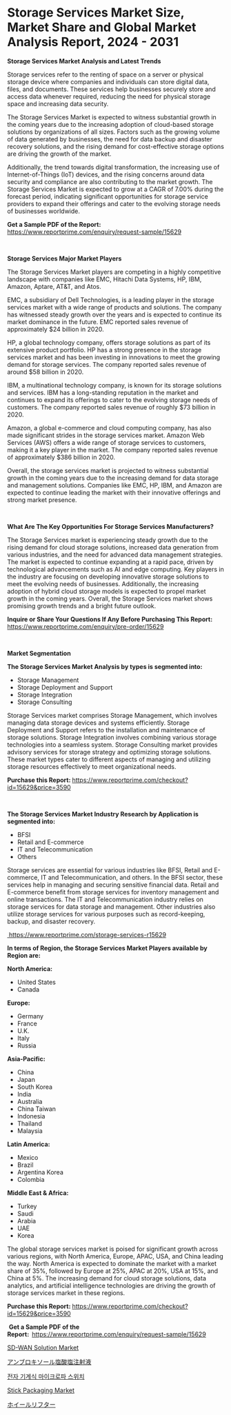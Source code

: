 <p><h1>Storage Services Market Size, Market Share and Global Market Analysis Report, 2024 - 2031</h1></p><p><strong>Storage Services Market Analysis and Latest Trends</strong></p>
<p><p>Storage services refer to the renting of space on a server or physical storage device where companies and individuals can store digital data, files, and documents. These services help businesses securely store and access data whenever required, reducing the need for physical storage space and increasing data security.</p><p>The Storage Services Market is expected to witness substantial growth in the coming years due to the increasing adoption of cloud-based storage solutions by organizations of all sizes. Factors such as the growing volume of data generated by businesses, the need for data backup and disaster recovery solutions, and the rising demand for cost-effective storage options are driving the growth of the market.</p><p>Additionally, the trend towards digital transformation, the increasing use of Internet-of-Things (IoT) devices, and the rising concerns around data security and compliance are also contributing to the market growth. The Storage Services Market is expected to grow at a CAGR of 7.00% during the forecast period, indicating significant opportunities for storage service providers to expand their offerings and cater to the evolving storage needs of businesses worldwide.</p></p>
<p><strong>Get a Sample PDF of the Report:&nbsp;</strong> <a href="https://www.reportprime.com/enquiry/request-sample/15629">https://www.reportprime.com/enquiry/request-sample/15629</a></p>
<p>&nbsp;</p>
<p><strong>Storage Services Major Market Players</strong></p>
<p><p>The Storage Services Market players are competing in a highly competitive landscape with companies like EMC, Hitachi Data Systems, HP, IBM, Amazon, Aptare, AT&T, and Atos. </p><p>EMC, a subsidiary of Dell Technologies, is a leading player in the storage services market with a wide range of products and solutions. The company has witnessed steady growth over the years and is expected to continue its market dominance in the future. EMC reported sales revenue of approximately $24 billion in 2020.</p><p>HP, a global technology company, offers storage solutions as part of its extensive product portfolio. HP has a strong presence in the storage services market and has been investing in innovations to meet the growing demand for storage services. The company reported sales revenue of around $58 billion in 2020.</p><p>IBM, a multinational technology company, is known for its storage solutions and services. IBM has a long-standing reputation in the market and continues to expand its offerings to cater to the evolving storage needs of customers. The company reported sales revenue of roughly $73 billion in 2020.</p><p>Amazon, a global e-commerce and cloud computing company, has also made significant strides in the storage services market. Amazon Web Services (AWS) offers a wide range of storage services to customers, making it a key player in the market. The company reported sales revenue of approximately $386 billion in 2020.</p><p>Overall, the storage services market is projected to witness substantial growth in the coming years due to the increasing demand for data storage and management solutions. Companies like EMC, HP, IBM, and Amazon are expected to continue leading the market with their innovative offerings and strong market presence.</p></p>
<p>&nbsp;</p>
<p><strong>What Are The Key Opportunities For Storage Services Manufacturers?</strong></p>
<p><p>The Storage Services market is experiencing steady growth due to the rising demand for cloud storage solutions, increased data generation from various industries, and the need for advanced data management strategies. The market is expected to continue expanding at a rapid pace, driven by technological advancements such as AI and edge computing. Key players in the industry are focusing on developing innovative storage solutions to meet the evolving needs of businesses. Additionally, the increasing adoption of hybrid cloud storage models is expected to propel market growth in the coming years. Overall, the Storage Services market shows promising growth trends and a bright future outlook.</p></p>
<p><strong>Inquire or Share Your Questions If Any Before Purchasing This Report:</strong> <a href="https://www.reportprime.com/enquiry/pre-order/15629">https://www.reportprime.com/enquiry/pre-order/15629</a></p>
<p>&nbsp;</p>
<p><strong>Market Segmentation</strong></p>
<p><strong>The Storage Services Market Analysis by types is segmented into:</strong></p>
<p><ul><li>Storage Management</li><li>Storage Deployment and Support</li><li>Storage Integration</li><li>Storage Consulting</li></ul></p>
<p><p>Storage Services market comprises Storage Management, which involves managing data storage devices and systems efficiently. Storage Deployment and Support refers to the installation and maintenance of storage solutions. Storage Integration involves combining various storage technologies into a seamless system. Storage Consulting market provides advisory services for storage strategy and optimizing storage solutions. These market types cater to different aspects of managing and utilizing storage resources effectively to meet organizational needs.</p></p>
<p><strong>Purchase this Report:&nbsp;</strong><a href="https://www.reportprime.com/checkout?id=15629&price=3590">https://www.reportprime.com/checkout?id=15629&price=3590</a></p>
<p>&nbsp;</p>
<p><strong>The Storage Services Market Industry Research by Application is segmented into:</strong></p>
<p><ul><li>BFSI</li><li>Retail and E-commerce</li><li>IT and Telecommunication</li><li>Others</li></ul></p>
<p><p>Storage services are essential for various industries like BFSI, Retail and E-commerce, IT and Telecommunication, and others. In the BFSI sector, these services help in managing and securing sensitive financial data. Retail and E-commerce benefit from storage services for inventory management and online transactions. The IT and Telecommunication industry relies on storage services for data storage and management. Other industries also utilize storage services for various purposes such as record-keeping, backup, and disaster recovery.</p></p>
<p><a href="https://www.reportprime.com/storage-services-r15629">&nbsp;https://www.reportprime.com/storage-services-r15629</a></p>
<p><strong>In terms of Region, the Storage Services Market Players available by Region are:</strong></p>
<p>
    <p> <strong> North America: </strong>
        <ul>
            <li>United States</li>
            <li>Canada</li>
        </ul>
        </p> 
    <p> <strong> Europe: </strong>
        <ul>
            <li>Germany</li>
            <li>France</li>
            <li>U.K.</li>
            <li>Italy</li>
            <li>Russia</li>
        </ul>
        </p> 
    <p> <strong> Asia-Pacific: </strong>
        <ul>
            <li>China</li>
            <li>Japan</li>
            <li>South Korea</li>
            <li>India</li>
            <li>Australia</li>
            <li>China Taiwan</li>
            <li>Indonesia</li>
            <li>Thailand</li>
            <li>Malaysia</li>
        </ul>
        </p> 
    <p> <strong> Latin America: </strong>
        <ul>
            <li>Mexico</li>
            <li>Brazil</li>
            <li>Argentina Korea</li>
            <li>Colombia</li>
        </ul>
        </p> 
    <p> <strong> Middle East & Africa: </strong>
        <ul>
            <li>Turkey</li>
            <li>Saudi</li>
            <li>Arabia</li>
            <li>UAE</li>
            <li>Korea</li>
        </ul>
    </p>
    </p>
<p><p>The global storage services market is poised for significant growth across various regions, with North America, Europe, APAC, USA, and China leading the way. North America is expected to dominate the market with a market share of 35%, followed by Europe at 25%, APAC at 20%, USA at 15%, and China at 5%. The increasing demand for cloud storage solutions, data analytics, and artificial intelligence technologies are driving the growth of storage services market in these regions.</p></p>
<p><strong>Purchase this Report: </strong><a href="https://www.reportprime.com/checkout?id=15629&price=3590">https://www.reportprime.com/checkout?id=15629&price=3590</a></p>
<p>&nbsp;<strong>Get a Sample PDF of the Report:&nbsp;&nbsp;</strong><a href="https://www.reportprime.com/enquiry/request-sample/15629">https://www.reportprime.com/enquiry/request-sample/15629</a></p>
<p><strong></strong></p>
<p><p><a href="https://medium.com/@samirmayert184/sd-wan-solution-nbsp-market-focuses-on-market-share-size-and-projected-forecast-till-2031-3879e01a75e9">SD-WAN Solution Market</a></p><p><a href="https://medium.com/@idellamante2023/%E3%82%A2%E3%83%B3%E3%83%96%E3%83%AD%E3%82%AD%E3%82%BD%E3%83%BC%E3%83%AB%E5%A1%A9%E9%85%B8%E5%A1%A9%E6%B3%A8%E5%B0%84%E5%B8%82%E5%A0%B4-%E7%AB%B6%E4%BA%89%E5%88%86%E6%9E%90-%E5%B8%82%E5%A0%B4%E5%8B%95%E5%90%91-2031%E5%B9%B4%E3%81%BE%E3%81%A7%E3%81%AE%E4%BA%88%E6%B8%AC-b81a1a4ead4b">アンブロキソール塩酸塩注射液</a></p><p><a href="https://medium.com/@bruceabernathy2022/%EC%A0%84%EA%B8%B0%EA%B8%B0%EA%B3%84%EC%8B%9D-%EB%A7%88%EC%9D%B4%ED%81%AC%EB%A1%9C%ED%8C%8C-%EC%8A%A4%EC%9C%84%EC%B9%98-%EC%8B%9C%EC%9E%A5-%EC%A0%90%EC%9C%A0%EC%9C%A8-%EC%A7%84%ED%99%94-%EB%B0%8F-%EC%8B%9C%EC%9E%A5-%EC%84%B1%EC%9E%A5-%ED%8A%B8%EB%A0%8C%EB%93%9C-2024-2031%EB%85%84-72c3c950bdbc">전자 기계식 마이크로파 스위치</a></p><p><a href="https://github.com/RoccoManning/Market-Research-Report-List-4/blob/main/stick-packaging-market.md">Stick Packaging Market</a></p><p><a href="https://medium.com/@eugenethompson65/%E3%83%9B%E3%82%A4%E3%83%BC%E3%83%AB%E3%83%AA%E3%83%95%E3%82%BF%E3%83%BC%E5%B8%82%E5%A0%B4-%E3%82%BF%E3%82%A4%E3%83%97-%E3%82%A2%E3%83%97%E3%83%AA%E3%82%B1%E3%83%BC%E3%82%B7%E3%83%A7%E3%83%B3-%E3%81%8A%E3%82%88%E3%81%B3%E5%9C%B0%E7%90%86%E3%81%AB%E3%82%88%E3%82%8B%E5%8C%85%E6%8B%AC%E7%9A%84%E3%81%AA%E8%A9%95%E4%BE%A1-cae214e656f4">ホイールリフター</a></p></p>
